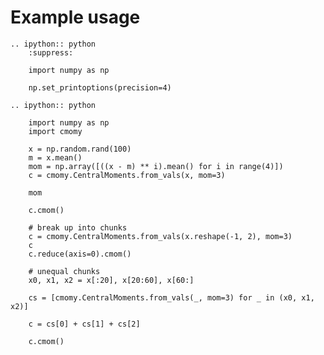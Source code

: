 <!-- --- -->
<!-- jupytext: -->
<!--   text_representation: -->
<!--     format_name: myst -->
<!-- kernelspec: -->
<!--   display_name: Python 3 -->
<!--   name: python3 -->
<!-- --- -->


# Example usage


```{eval-rst}
.. ipython:: python
    :suppress:

    import numpy as np

    np.set_printoptions(precision=4)
```

```{eval-rst}
.. ipython:: python

    import numpy as np
    import cmomy

    x = np.random.rand(100)
    m = x.mean()
    mom = np.array([((x - m) ** i).mean() for i in range(4)])
    c = cmomy.CentralMoments.from_vals(x, mom=3)

    mom

    c.cmom()

    # break up into chunks
    c = cmomy.CentralMoments.from_vals(x.reshape(-1, 2), mom=3)
    c
    c.reduce(axis=0).cmom()

    # unequal chunks
    x0, x1, x2 = x[:20], x[20:60], x[60:]

    cs = [cmomy.CentralMoments.from_vals(_, mom=3) for _ in (x0, x1, x2)]

    c = cs[0] + cs[1] + cs[2]

    c.cmom()

```

<!-- ```{code-cell} ipython3 -->
<!-- b = 2 -->
<!-- print('b value', b) -->
<!-- ``` -->

<!-- ```python -->
<!-- import numpy as np -->

<!-- for x in [1, 2, 3]: -->
<!--     pass -->
<!-- ``` -->

